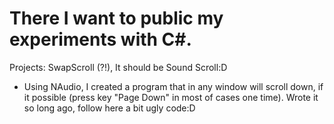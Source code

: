 # There I want to public my experiments with C#.

Projects: 
  SwapScroll (?!), It should be Sound Scroll:D
  - Using NAudio, I created a program that in any window will scroll down, if it possible (press key "Page Down" in most of cases one time). Wrote it so long ago, follow here a bit ugly code:D
 
